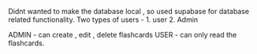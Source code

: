 Didnt wanted to make the database local , so used supabase for database related functionality.
Two types of users - 1. user
                    2. Admin

ADMIN - can create , edit , delete flashcards
USER - can only read the flashcards.
